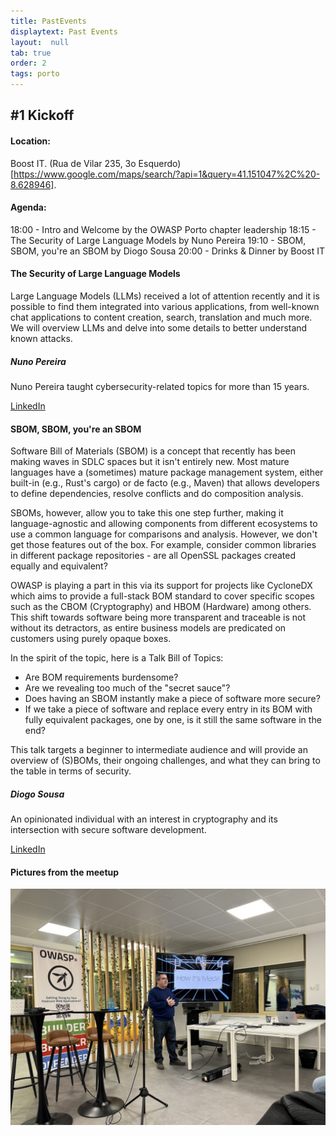 ```yaml
---
title: PastEvents
displaytext: Past Events
layout:  null
tab: true
order: 2
tags: porto
---
```



## #1 Kickoff

#### Location:

Boost IT. (Rua de Vilar 235, 3o Esquerdo)[https://www.google.com/maps/search/?api=1&query=41.151047%2C%20-8.628946].

#### Agenda:
18:00 - Intro and Welcome by the OWASP Porto chapter leadership
18:15 - The Security of Large Language Models by Nuno Pereira
19:10 - SBOM, SBOM, you're an SBOM by Diogo Sousa
20:00 - Drinks & Dinner by Boost IT

#### The Security of Large Language Models
Large Language Models (LLMs) received a lot of attention recently and it is possible to find them integrated into various applications, from well-known chat applications to content creation, search, translation and much more. We will overview LLMs and delve into some details to better understand known attacks.

##### Nuno Pereira
Nuno Pereira taught cybersecurity-related topics for more than 15 years. 

[LinkedIn](https://www.linkedin.com/in/napereira/)

#### SBOM, SBOM, you're an SBOM
Software Bill of Materials (SBOM) is a concept that recently has been making waves in SDLC spaces but it isn't entirely new. Most mature languages have a (sometimes) mature package management system, either built-in (e.g., Rust's cargo) or de facto (e.g., Maven) that allows developers to define dependencies, resolve conflicts and do composition analysis.

SBOMs, however, allow you to take this one step further, making it language-agnostic and allowing components from different ecosystems to use a common language for comparisons and analysis. However, we don't get those features out of the box. For example, consider common libraries in different package repositories - are all OpenSSL packages created equally and equivalent?

OWASP is playing a part in this via its support for projects like CycloneDX which aims to provide a full-stack BOM standard to cover specific scopes such as the CBOM (Cryptography) and HBOM (Hardware) among others.
This shift towards software being more transparent and traceable is not without its detractors, as entire business models are predicated on customers using purely opaque boxes.

In the spirit of the topic, here is a Talk Bill of Topics:
- Are BOM requirements burdensome?
- Are we revealing too much of the "secret sauce"?
- Does having an SBOM instantly make a piece of software more secure?
- If we take a piece of software and replace every entry in its BOM with fully equivalent packages, one by one, is it still the same software in the end?

This talk targets a beginner to intermediate audience and will provide an overview of (S)BOMs, their ongoing challenges, and what they can bring to the table in terms of security.

##### Diogo Sousa
An opinionated individual with an interest in cryptography and its intersection with secure software development.

[LinkedIn](https://www.linkedin.com/in/0xdsousa/)

#### Pictures from the meetup

![#1 Kickoff](assets/images/meetup_01/img1.jpeg)